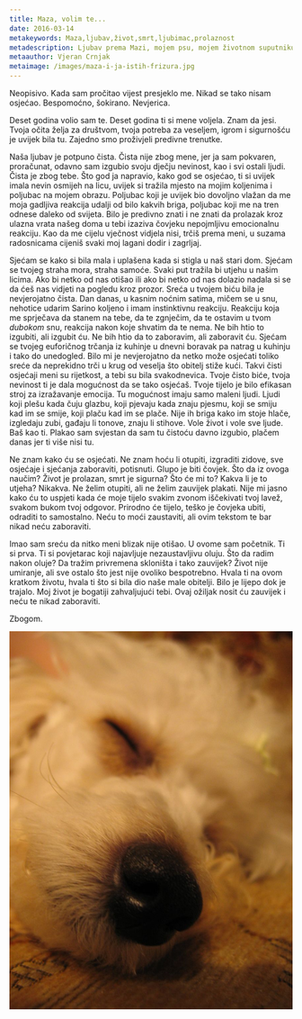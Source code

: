 ```yaml
---
title: Maza, volim te...
date: 2016-03-14
metakeywords: Maza,ljubav,život,smrt,ljubimac,prolaznost
metadescription: Ljubav prema Mazi, mojem psu, mojem životnom suputniku.
metaauthor: Vjeran Crnjak
metaimage: /images/maza-i-ja-istih-frizura.jpg
---
```


Neopisivo. Kada sam pročitao vijest presjeklo me. Nikad se tako nisam osjećao.
Bespomoćno, šokirano. Nevjerica.

Deset godina volio sam te. Deset godina ti si mene voljela. Znam da jesi. Tvoja
očita želja za društvom, tvoja potreba za veseljem, igrom i sigurnošću je
uvijek bila tu. Zajedno smo proživjeli predivne trenutke.

Naša ljubav je potpuno čista. Čista nije zbog mene, jer ja sam pokvaren,
proračunat, odavno sam izgubio svoju dječju nevinost, kao i svi ostali ljudi.
Čista je zbog tebe. Što god ja napravio, kako god se osjećao, ti si uvijek
imala nevin osmijeh na licu, uvijek si tražila mjesto na mojim koljenima i
poljubac na mojem obrazu. Poljubac koji je uvijek bio dovoljno vlažan da me
moja gadljiva reakcija udalji od bilo kakvih briga, poljubac koji me na tren
odnese daleko od svijeta. Bilo je predivno znati i ne znati da prolazak kroz
ulazna vrata našeg doma u tebi izaziva čovjeku nepojmljivu emocionalnu
reakciju. Kao da me cijelu vječnost vidjela nisi, trčiš prema meni, u suzama
radosnicama cijeniš svaki moj lagani dodir i zagrljaj.

Sjećam se kako si bila mala i uplašena kada si stigla u naš stari dom. Sjećam
se tvojeg straha mora, straha samoće. Svaki put tražila bi utjehu u našim
licima. Ako bi netko od nas otišao ili ako bi netko od nas dolazio nadala si se
da ćeš nas vidjeti na pogledu kroz prozor. Sreća u tvojem biću bila je
nevjerojatno čista. Dan danas, u kasnim noćnim satima, mičem se u snu, nehotice
udarim Sarino koljeno i imam instinktivnu reakciju. Reakciju koja me sprječava
da stanem na tebe, da te zgnječim, da te ostavim u tvom *dubokom* snu, reakcija
nakon koje shvatim da te nema. Ne bih htio to izgubiti, ali izgubit ću. Ne bih
htio da to zaboravim, ali zaboravit ću. Sjećam se tvojeg euforičnog trčanja iz
kuhinje u dnevni boravak pa natrag u kuhinju i tako do unedogled. Bilo mi je
nevjerojatno da netko može osjećati toliko sreće da neprekidno trči u krug od
veselja što obitelj stiže kući. Takvi čisti osjećaji meni su rijetkost, a tebi
su bila svakodnevica. Tvoje čisto biće, tvoja nevinost ti je dala mogućnost da
se tako osjećaš. Tvoje tijelo je bilo efikasan stroj za izražavanje emocija. Tu
mogućnost imaju samo maleni ljudi. Ljudi koji plešu kada čuju glazbu, koji
pjevaju kada znaju pjesmu, koji se smiju kad im se smije, koji plaču kad im se
plače. Nije ih briga kako im stoje hlače, izgledaju zubi, gađaju li tonove,
znaju li stihove. Vole život i vole sve ljude. Baš kao ti. Plakao sam svjestan
da sam tu čistoću davno izgubio, plačem danas jer ti više nisi tu.

Ne znam kako ću se osjećati. Ne znam hoću li otupiti, izgraditi zidove, sve
osjećaje i sjećanja zaboraviti, potisnuti. Glupo je biti čovjek. Što da iz
ovoga naučim? Život je prolazan, smrt je sigurna? Što će mi to? Kakva li je to
utjeha? Nikakva. Ne želim otupiti, ali ne želim zauvijek plakati. Nije mi jasno
kako ću to uspjeti kada će moje tijelo svakim zvonom iščekivati tvoj lavež,
svakom bukom tvoj odgovor. Prirodno će tijelo, teško je čovjeka ubiti, odraditi
to samostalno. Neću to moći zaustaviti, ali ovim tekstom te bar nikad neću
zaboraviti.

Imao sam sreću da nitko meni blizak nije otišao. U ovome sam početnik. Ti si
prva. Ti si povjetarac koji najavljuje nezaustavljivu oluju. Što da radim nakon
oluje? Da tražim privremena skloništa i tako zauvijek? Život nije umiranje, ali
sve ostalo što jest nije ovoliko bespotrebno. Hvala ti na ovom kratkom životu,
hvala ti što si bila dio naše male obitelji. Bilo je lijepo dok je trajalo. Moj
život je bogatiji zahvaljujući tebi. Ovaj ožiljak nosit ću zauvijek i neću te
nikad zaboraviti.

Zbogom.

![Maza, moja prijateljica, spava. *(22.9.2006.)*](/images/maza-u-snu.jpg)
